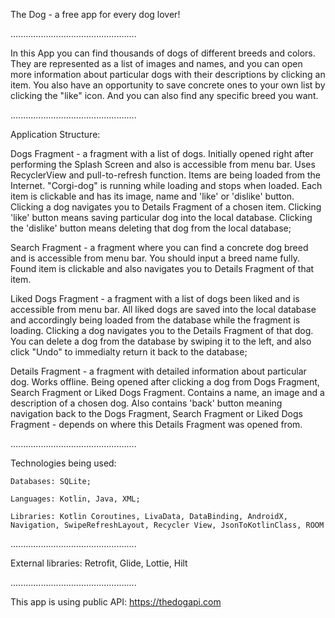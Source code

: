The Dog - a free app for every dog lover!

..................................................

In this App you can find thousands of dogs of different breeds and colors. They are represented as a list of images and names, and you can open more information about particular dogs with their descriptions by clicking an item. You also have an opportunity to save concrete ones to your own list by clicking the "like" icon. And you can also find any specific breed you want.

..................................................

Application Structure:

Dogs Fragment - a fragment with a list of dogs. Initially opened right after performing the Splash Screen and also is accessible from menu bar. Uses RecyclerView and pull-to-refresh function. Items are being loaded from the Internet. "Corgi-dog" is running while loading and stops when loaded. Each item is clickable and has its image, name and 'like' or 'dislike' button. Clicking a dog navigates you to Details Fragment of a chosen item. Clicking 'like' button means saving particular dog into the local database. Clicking the 'dislike' button means deleting that dog from the local database;

Search Fragment - a fragment where you can find a concrete dog breed and is accessible from menu bar. You should input a breed name fully. Found item is clickable and also navigates you to Details Fragment of that item.

Liked Dogs Fragment - a fragment with a list of dogs been liked and is accessible from menu bar. All liked dogs are saved into the local database and accordingly being loaded from the database while the fragment is loading. Clicking a dog navigates you to the Details Fragment of that dog. You can delete a dog from the database by swiping it to the left, and also click "Undo" to immedialty return it back to the database;

Details Fragment - a fragment with detailed information about particular dog. Works offline. Being opened after clicking a dog from Dogs Fragment, Search Fragment or Liked Dogs Fragment. Contains a name, an image and a description of a chosen dog. Also contains 'back' button meaning navigation back to the Dogs Fragment, Search Fragment or Liked Dogs Fragment - depends on where this Details Fragment was opened from.

..................................................

Technologies being used:

    Databases: SQLite;

    Languages: Kotlin, Java, XML;

    Libraries: Kotlin Coroutines, LivaData, DataBinding, AndroidX, Navigation, SwipeRefreshLayout, Recycler View, JsonToKotlinClass, ROOM

..................................................

External libraries: Retrofit, Glide, Lottie, Hilt

..................................................

This app is using public API: https://thedogapi.com
